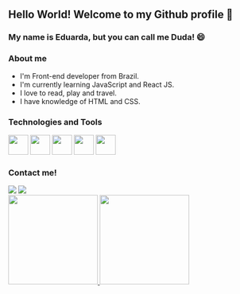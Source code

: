## Hello World! Welcome to my Github profile 👋
### My name is Eduarda, but you can call me Duda! 😄

### About me
- I'm Front-end developer from Brazil. 
- I'm currently learning JavaScript and React JS.
- I love to read, play and travel.
- I have knowledge of HTML and CSS.

### Technologies and Tools
<div>
<img src="https://cdn.jsdelivr.net/gh/devicons/devicon/icons/html5/html5-original-wordmark.svg" width="40" height="40" />
<img src="https://cdn.jsdelivr.net/gh/devicons/devicon/icons/css3/css3-original-wordmark.svg" width="40" height="40" />
<img src="https://cdn.jsdelivr.net/gh/devicons/devicon/icons/javascript/javascript-original.svg" width="40" height="40" />
<img src="https://cdn.jsdelivr.net/gh/devicons/devicon/icons/react/react-original-wordmark.svg" width="40" height="40" />
<img src="https://cdn.jsdelivr.net/gh/devicons/devicon/icons/figma/figma-original.svg" width="40" height="40" />
</div>

### Contact me! 
<div>
<a href = "mailto:eduardaprocopio14@gmail.com"><img src="https://img.shields.io/badge/Gmail-D14836?style=for-the-badge&logo=gmail&logoColor=white" target="_blank"></a>
<a href="https://www.linkedin.com/in/eduarda-proc%C3%B3pio-a0a0871bb/" target="_blank"><img src="https://img.shields.io/badge/-LinkedIn-%230077B5?style=for-the-badge&logo=linkedin&logoColor=white" target="_blank"></a>   
 </div>

<div>
<a href="https://github.com/eduardaprocopio">
<img height="180em" src="https://github-readme-stats.vercel.app/api/top-langs/?username=eduardaprocopio&layout=compact&langs_count=7&theme=dracula"/>
<img height="180em" src="https://github-readme-stats.vercel.app/api?username=eduardaprocopio&show_icons=true&theme=dracula&include_all_commits=true&count_private=true"/>
</div>
